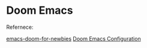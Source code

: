 Doom Emacs 
==========
Refernece:

[emacs-doom-for-newbies](https://medium.com/urbint-engineering/emacs-doom-for-newbies-1f8038604e3b)
[Doom Emacs Configuration](https://tecosaur.github.io/emacs-config/config.html)



